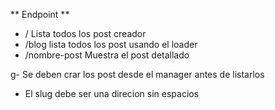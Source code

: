 ** Endpoint **
- / Lista todos los post creador
- /blog lista todos los post usando el loader
- /nombre-post  Muestra el post detallado

g- Se deben crar los post desde el manager antes de listarlos
- El slug debe ser una direcion sin espacios
